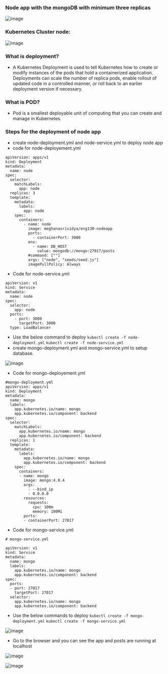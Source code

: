 ### Node app with the mongoDB with minimum three replicas
![image](https://user-images.githubusercontent.com/97250268/204542447-5d278aff-218a-4325-90f1-6a2e751fc947.png)

### Kubernetes Cluster node:
![image](https://user-images.githubusercontent.com/97250268/204653329-e7c63a79-11a7-41a3-a1c8-9eb31bb00055.png)

### What is deployment?
- A Kubernetes Deployment is used to tell Kubernetes how to create or modify instances of the pods that hold a containerized application. Deployments can scale the number of replica pods, enable rollout of updated code in a controlled manner, or roll back to an earlier deployment version if necessary.
### What is POD?
- Pod is a smallest deployable unit of computing that you can create and manage in Kubernetes.
### Steps for the deployment of node app
- create node-deployment.yml and node-service.yml to deploy node app
- code for node-deployement.yml
```
apiVersion: apps/v1
kind: Deployment
metadata:
  name: node
spec:
  selector:
    matchLabels:
      app: node
  replicas: 3
  template:
    metadata:
      labels:
        app: node
    spec:
      containers:
        - name: node
          image: meghanasrividya/eng130-nodeapp
          ports:
            - containerPort: 3000
          env:
            - name: DB_HOST
              value: mongodb://mongo:27017/posts
          #command: [""]
          args: ["node", "seeds/seed.js"]
          imagePullPolicy: Always

```
- Code for node-service.yml
```
apiVersion: v1
kind: Service
metadata:
  name: node
spec:
  selector:
    app: node
  ports:
    - port: 3000
      targetPort: 3000
  type: LoadBalancer

```
  - Use the below command to deploy
   `kubectl create -f node-deployment.yml`
   `kubectl create -f node-service.yml`
- create mongo-deployment.yml and mongo-service.yml to setup database.

![image](https://user-images.githubusercontent.com/97250268/204874976-34b99213-e4ea-4201-9f14-866a90aa2358.png)

- Code for mongo-deployement.yml
```
#mongo-deployment.yml
apiVersion: apps/v1
kind: Deployment
metadata:
  name: mongo
  labels:
    app.kubernetes.io/name: mongo
    app.kubernetes.io/component: backend
spec:
  selector:
    matchLabels:
      app.kubernetes.io/name: mongo
      app.kubernetes.io/component: backend
  replicas: 1
  template:
    metadata:
      labels:
        app.kubernetes.io/name: mongo
        app.kubernetes.io/component: backend
    spec:
      containers:
      - name: mongo
        image: mongo:4.0.4
        args:
          - --bind_ip
          - 0.0.0.0
        resources:
          requests:
            cpu: 100m
            memory: 100Mi
        ports:
        - containerPort: 27017

```
- Code for mongo-service.yml
```
# mongo-service.yml

apiVersion: v1
kind: Service
metadata:
  name: mongo
  labels:
    app.kubernetes.io/name: mongo
    app.kubernetes.io/component: backend
spec:
  ports:
  - port: 27017
    targetPort: 27017
  selector:
    app.kubernetes.io/name: mongo
    app.kubernetes.io/component: backend

```
  - Use the below commands to deploy
    `kubectl create -f mongo-deployment.yml`
    `kubectl create -f mongo-service.yml`
    

![image](https://user-images.githubusercontent.com/97250268/204875100-66f93a7e-e209-4183-88f0-8f0d97d78781.png)

- Go to the browser and you can see the app and posts are running at localhost

![image](https://user-images.githubusercontent.com/97250268/204875422-bccc646e-6112-43f1-92d2-6db3529a2ad8.png)


![image](https://user-images.githubusercontent.com/97250268/204875665-41ef497c-b72b-4375-bc9e-79f642163b11.png)

